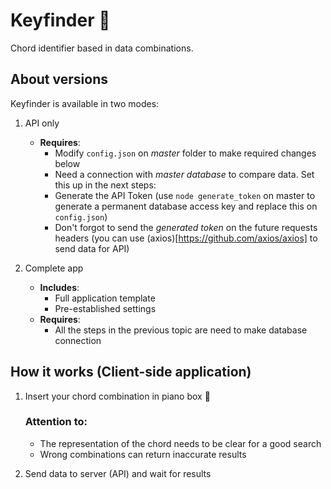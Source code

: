 # Keyfinder :mag_right:
Chord identifier based in data combinations.

## About versions
Keyfinder is available in two modes:
   1. API only
      - **Requires**:
         - Modify `config.json` on _master_ folder to make required changes below
         - Need a connection with _master database_ to compare data. Set this up in the next steps:
         - Generate the API Token (use `node generate_token` on master to generate a permanent database access key and replace this on `config.json`)
         - Don't forgot to send the _generated token_ on the future requests headers (you can use (axios)[https://github.com/axios/axios] to send data for API)
         
   2. Complete app
      - **Includes**:
         - Full application template
         - Pre-established settings
      - **Requires**:
         - All the steps in the previous topic are need to make database connection

## How it works (Client-side application)
1. Insert your chord combination in piano box :musical_keyboard:
   ### Attention to:
   - The representation of the chord needs to be clear for a good search
   - Wrong combinations can return inaccurate results
   
2. Send data to server (API) and wait for results
